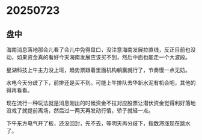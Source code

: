 # 20250723

## 盘中

海南消息落地那会儿看了会儿中免得盘口，没注意海南发展拉直线，反正目前也没动，如果资金真的看好今天海南发展应该买不到，然后中面也能走一个大波段。

星湖科技上午主力没上班，趋势票跟着里面机构躺赢就行了，节奏慢一点无妨。

水电今天分歧了下，前排还是买不到。可能上午排队去华新水泥有机会吧，其他的得再看看。

现在流行一种玩法就是消息刚出的时候资金不拉对应股票让潜伏资金觉得利好落地没戏了就提前离场，然后过一两天再发动行情，轿子就轻一点。

下午东方电气开了板，还没回封，先不去，等明天再分歧下，指数滞涨现在跳水了。

